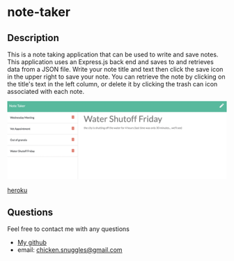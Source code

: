 # note-taker
  ## Description
  This is a note taking application that can be used to write and save notes. This application uses an Express.js back end and saves to and retrieves data from a JSON file.  Write your note title and text then click the save icon in the upper right to save your note. You can retrieve the note by clicking on the title's text in the left column, or delete it by clicking the trash can icon associated with each note.
  <br/>

  ![Sample](https://github.com/boogiematrix/note-taker/blob/main/public/assets/pictures/notes-screenshot.png)

  [heroku](https://enigmatic-depths-78679.herokuapp.com/)
  
  ## Questions
  Feel free to contact me with any questions
* [My github](https://github.com/boogiematrix)
* email: chicken.snuggles@gmail.com
